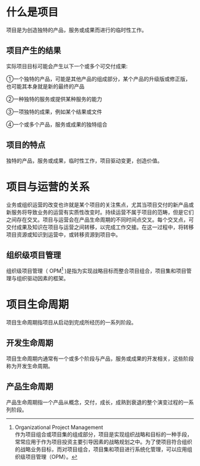 # 什么是项目  

项目是为创造独特的产品，服务或成果而进行的临时性工作。  

## 项目产生的结果  

实际项目目标可能会产生以下一个或多个可交付成果:  

①一个独特的产品，可能是其他产品的组成部分，某个产品的升级版或修正版，也可能其本身就是新的最终的产品  

②一种独特的服务或提供某种服务的能力  

③一项独特的成果，例如某个结果或文件  

④一个或多个产品，服务或成果的独特组合  

## 项目的特点  

独特的产品，服务或成果，临时性工作，项目驱动变更，创造价值。  

# 项目与运营的关系  

业务或组织运营的改变也许就是某个项目的关注焦点，尤其当项目交付的新产品或新服务将导致业务的运营有实质性改变时。持续运营不属于项目的范畴，但是它们之间存在交叉。项目与运营会在产品生命周期的不同时间点交叉。每个交叉点，可交付成果及知识在项目与运营之间转移，以完成工作交接。在这一过程中，将转移项目资源或知识到运营中，或转移资源到项目中。  

## 组织级项目管理  

组织级项目管理（ OPM[^1] )是指为实现战略目标而整合项目组合，项目集和项目管理与组织驱动因素的框架。  
[^1]: Organizational Project Management  
作为项目组合或项目集的组成部分，项目是实现组织战略和目标的一种手段，常常应用于作为项目投资主要引导因素的战略规划之中。为了使项目符合组织的战略业务目标，而对项目组合，项目集和项目进行系统化管理，可以应用组织级项目管理（OPM）。

# 项目生命周期  
  
项目生命周期指项目从启动到完成所经历的一系列阶段。  
  
## 开发生命周期  
  项目生命周期内通常有一个或多个阶段与产品，服务或成果的开发相关，这些阶段称为开发生命周期。  
## 产品生命周期  
  产品生命周期指一个产品从概念，交付，成长，成熟到衰退的整个演变过程的一系列阶段。  
